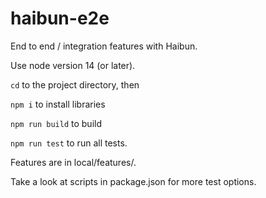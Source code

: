 # haibun-e2e

End to end / integration features with Haibun.

Use node version 14 (or later).

`cd` to the project directory, then

`npm i` to install libraries

`npm run build` to build

`npm run test` to run all tests.

Features are in local/features/.

Take a look at scripts in package.json for more test options.

